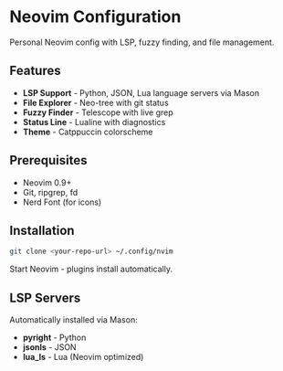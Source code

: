 # Neovim Configuration

Personal Neovim config with LSP, fuzzy finding, and file management.

## Features

- **LSP Support** - Python, JSON, Lua language servers via Mason
- **File Explorer** - Neo-tree with git status
- **Fuzzy Finder** - Telescope with live grep
- **Status Line** - Lualine with diagnostics
- **Theme** - Catppuccin colorscheme

## Prerequisites

- Neovim 0.9+
- Git, ripgrep, fd
- Nerd Font (for icons)

## Installation

```sh
git clone <your-repo-url> ~/.config/nvim
```

Start Neovim - plugins install automatically.

## LSP Servers

Automatically installed via Mason:
- **pyright** - Python
- **jsonls** - JSON  
- **lua_ls** - Lua (Neovim optimized)
